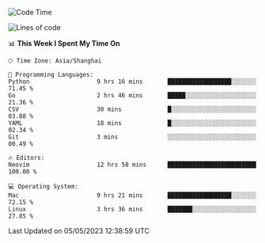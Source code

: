 <!--START_SECTION:waka-->
![Code Time](http://img.shields.io/badge/Code%20Time-1%2C347%20hrs%2012%20mins-blue)

![Lines of code](https://img.shields.io/badge/From%20Hello%20World%20I%27ve%20Written-269.5%20thousand%20lines%20of%20code-blue)

📊 **This Week I Spent My Time On** 

```text
🕑︎ Time Zone: Asia/Shanghai

💬 Programming Languages: 
Python                   9 hrs 16 mins       ██████████████████░░░░░░░   71.45 % 
Go                       2 hrs 46 mins       █████░░░░░░░░░░░░░░░░░░░░   21.36 % 
CSV                      30 mins             █░░░░░░░░░░░░░░░░░░░░░░░░   03.88 % 
YAML                     18 mins             █░░░░░░░░░░░░░░░░░░░░░░░░   02.34 % 
Git                      3 mins              ░░░░░░░░░░░░░░░░░░░░░░░░░   00.49 % 

🔥 Editors: 
Neovim                   12 hrs 58 mins      █████████████████████████   100.00 % 

💻 Operating System: 
Mac                      9 hrs 21 mins       ██████████████████░░░░░░░   72.15 % 
Linux                    3 hrs 36 mins       ███████░░░░░░░░░░░░░░░░░░   27.85 % 
```


 Last Updated on 05/05/2023 12:38:59 UTC
<!--END_SECTION:waka-->
